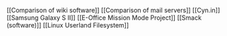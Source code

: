 [[Comparison of wiki software]]
[[Comparison of mail servers]]
[[Cyn.in]]
[[Samsung Galaxy S II]]
[[E-Office Mission Mode Project]]
[[Smack (software)]]
[[Linux Userland Filesystem]]
